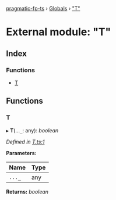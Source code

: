[pragmatic-fp-ts](../README.md) › [Globals](../globals.md) › ["T"](_t_.md)

# External module: "T"

## Index

### Functions

* [T](_t_.md#t)

## Functions

###  T

▸ **T**(...`_`: any): *boolean*

*Defined in [T.ts:1](https://github.com/hermann-p/pragmatic-fp-ts/blob/16cc592/src/T.ts#L1)*

**Parameters:**

Name | Type |
------ | ------ |
`..._` | any |

**Returns:** *boolean*
